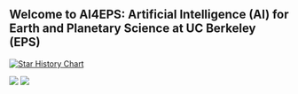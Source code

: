 ## Welcome to AI4EPS: Artificial Intelligence (AI) for Earth and Planetary Science at UC Berkeley (EPS)

[![Star History Chart](https://api.star-history.com/svg?repos=AI4EPS/QuakeFlow,AI4EPS/EQNet,AI4EPS/PhaseNet,AI4EPS/GaMMA,AI4EPS/DeepDenoiser,kailaix/ADSeismic.jl,smousavi05/STEAD,smousavi05/EQTransformer,Dal-mzhang/LOC-FLOW&type=Date)](https://star-history.com/#AI4EPS/QuakeFlow&AI4EPS/EQNet&AI4EPS/PhaseNet&AI4EPS/GaMMA&AI4EPS/DeepDenoiser&kailaix/ADSeismic.jl&smousavi05/STEAD&smousavi05/EQTransformer&Dal-mzhang/LOC-FLOW&Date)

![](https://hit.yhype.me/github/profile?user_id=75299929)
![](https://komarev.com/ghpvc/?username=AI4EPS&label=VIEWS)

<!-- AI; Earthquake; Seismology; Earth; Science -->
